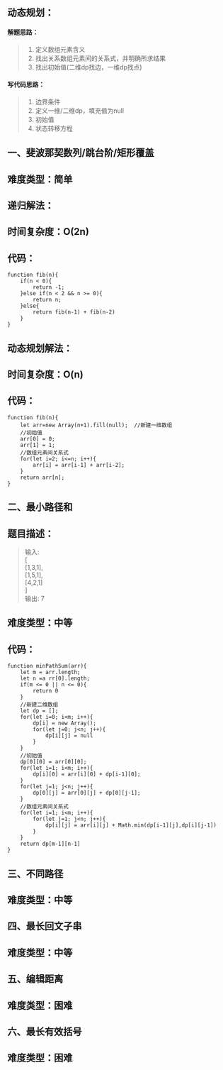 ## 动态规划：

#### 解题思路：

>1. 定义数组元素含义 
>2. 找出关系数组元素间的关系式，并明确所求结果
>2. 找出初始值(二维dp找边，一维dp找点)

#### 写代码思路：

>1. 边界条件
>2. 定义一维/二维dp，填充值为null
>3. 初始值 
>4. 状态转移方程

## 一、斐波那契数列/跳台阶/矩形覆盖 

## 难度类型：简单

## 递归解法：

## 时间复杂度：O(2n)

## 代码：

```
function fib(n){
	if(n < 0){
		return -1;
	}else if(n < 2 && n >= 0){
		return n;
	}else{
		return fib(n-1) + fib(n-2)
	}
}
```

## 动态规划解法：

## 时间复杂度：O(n)

## 代码：

```
function fib(n){
	let arr=new Array(n+1).fill(null);  //新建一维数组
	//初始值
	arr[0] = 0;
	arr[1] = 1;
	//数组元素间关系式
	for(let i=2; i<=n; i++){
		arr[i] = arr[i-1] + arr[i-2];
	}
	return arr[n];
}

```

## 二、最小路径和

## 题目描述：

>输入:   
>[    
>    [1,3,1],   
>    [1,5,1],   
>    [4,2,1]   
>]    
>输出: 7    

## 难度类型：中等 

## 代码：

```
function minPathSum(arr){
	let m = arr.length;
	let n =a rr[0].length;
	if(m <= 0 || n <= 0){
		return 0
	}
	//新建二维数组
	let dp = [];
    for(let i=0; i<m; i++){
    	dp[i] = new Array();
    	for(let j=0; j<n; j++){
    		dp[i][j] = null
    	}
    }
    //初始值
	dp[0][0] = arr[0][0];
	for(let i=1; i<m; i++){
		dp[i][0] = arr[i][0] + dp[i-1][0];
	}
	for(let j=1; j<n; j++){
		dp[0][j] = arr[0][j] + dp[0][j-1];
	}
	//数组元素间关系式
	for(let i=1; i<m; i++){
		for(let j=1; j<n; j++){
			dp[i][j] = arr[i][j] + Math.min(dp[i-1][j],dp[i][j-1])
		}
	}
	return dp[m-1][n-1]
}
```

## 三、不同路径 

## 难度类型：中等

## 四、最长回文子串

## 难度类型：中等 

## 五、编辑距离

## 难度类型：困难

## 六、最长有效括号

## 难度类型：困难

